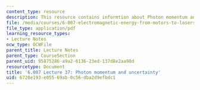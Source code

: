 ```yaml
---
content_type: resource
description: This resource contains informtion about Photon momentum and uncertainty.
file: /media/courses/6-007-electromagnetic-energy-from-motors-to-lasers-spring-2011/6728e193e05569ab0c56dba2d9efbdc1_MIT6_007S11_lec37.pdf
file_type: application/pdf
learning_resource_types:
- Lecture Notes
ocw_type: OCWFile
parent_title: Lecture Notes
parent_type: CourseSection
parent_uid: 95875286-a9a2-6136-23ed-137d8e2aa90d
resourcetype: Document
title: '6.007 Lecture 37: Photon momentum and uncertainty'
uid: 6728e193-e055-69ab-0c56-dba2d9efbdc1
---
```

